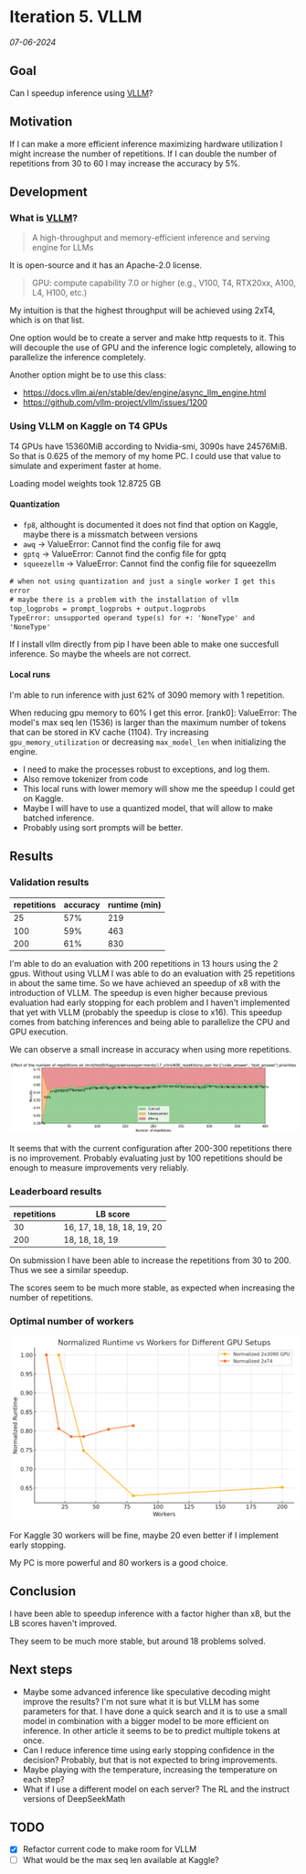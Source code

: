 # Iteration 5. VLLM

_07-06-2024_

<!---
The work is done using short iterations. Each iteration needs to have a very
clear goal. This allows to gain greater knowledge of the problem on each iteration.
--->

## Goal

Can I speedup inference using [VLLM](https://github.com/vllm-project/vllm)?

## Motivation

If I can make a more efficient inference maximizing hardware utilization I might increase the number
of repetitions. If I can double the number of repetitions from 30 to 60 I may increase the accuracy by 5%.

## Development

### What is [VLLM](https://github.com/vllm-project/vllm)?

> A high-throughput and memory-efficient inference and serving engine for LLMs

It is open-source and it has an Apache-2.0 license.

> GPU: compute capability 7.0 or higher (e.g., V100, T4, RTX20xx, A100, L4, H100, etc.)

My intuition is that the highest throughput will be achieved using 2xT4, which is on that list.

One option would be to create a server and make http requests to it. This will decouple the use of GPU and
the inference logic completely, allowing to parallelize the inference completely.

Another option might be to use this class:

- https://docs.vllm.ai/en/stable/dev/engine/async_llm_engine.html
- https://github.com/vllm-project/vllm/issues/1200

### Using VLLM on Kaggle on T4 GPUs

T4 GPUs have 15360MiB according to Nvidia-smi, 3090s have 24576MiB. So that is 0.625 of the memory of
my home PC. I could use that value to simulate and experiment faster at home.

Loading model weights took 12.8725 GB

#### Quantization

- `fp8`, althought is documented it does not find that option on Kaggle, maybe there is a missmatch between versions
- `awq` -> ValueError: Cannot find the config file for awq
- `gptq` -> ValueError: Cannot find the config file for gptq
- `squeezellm` -> ValueError: Cannot find the config file for squeezellm


```
# when not using quantization and just a single worker I get this error
# maybe there is a problem with the installation of vllm
top_logprobs = prompt_logprobs + output.logprobs
TypeError: unsupported operand type(s) for +: 'NoneType' and 'NoneType'
```

If I install vllm directly from pip I have been able to make one succesfull inference. So maybe
the wheels are not correct.

#### Local runs

I'm able to run inference with just 62% of 3090 memory with 1 repetition.

When reducing gpu memory to 60% I get this error.
[rank0]: ValueError: The model's max seq len (1536) is larger than the maximum number of tokens that can be stored in KV cache (1104). Try increasing `gpu_memory_utilization` or decreasing `max_model_len` when initializing the engine.

- I need to make the processes robust to exceptions, and log them.
- Also remove tokenizer from code
- This local runs with lower memory will show me the speedup I could get on Kaggle.
- Maybe I will have to use a quantized model, that will allow to make batched inference.
- Probably using sort prompts will be better.

## Results

### Validation results

| repetitions | accuracy  | runtime (min) |
|-------------|-----------|---------------|
| 25          | 57%       | 219           |
| 100         | 59%       | 463           |
| 200         | 61%       | 830           |

I'm able to do an evaluation with 200 repetitions in 13 hours using the 2 gpus. Without
using VLLM I was able to do an evaluation with 25 repetitions in about the same time.
So we have achieved an speedup of x8 with the introduction of VLLM. The speedup is even
higher because previous evaluation had early stopping for each problem and I haven't implemented
that yet with VLLM (probably the speedup is close to x16).
This speedup comes from batching inferences and being able to parallelize the CPU and GPU execution.

We can observe a small increase in accuracy when using more repetitions.

![](res/2024-06-12-10-43-01.png)

It seems that with the current configuration after 200-300 repetitions there is no improvement.
Probably evaluating just by 100 repetitions should be enough to measure improvements very reliably.

### Leaderboard results

| repetitions | LB score                    |
|-------------|-----------------------------|
| 30          | 16, 17, 18, 18, 18, 19, 20  |
| 200         | 18, 18, 18, 19              |

On submission I have been able to increase the repetitions from 30 to 200. Thus we see a similar
speedup.

The scores seem to be much more stable, as expected when increasing the number of repetitions.

### Optimal number of workers

![](res/2024-06-12-12-17-49.png)

For Kaggle 30 workers will be fine, maybe 20 even better if I implement early stopping.

My PC is more powerful and 80 workers is a good choice.

## Conclusion

I have been able to speedup inference with a factor higher than x8, but the LB scores haven't improved.

They seem to be much more stable, but around 18 problems solved.

## Next steps

- Maybe some advanced inference like speculative decoding might improve the results? I'm not sure what it is but VLLM has some parameters for that. I have done a quick search and it is to use a small model in combination
  with a bigger model to be more efficient on inference. In other article it seems to be to predict multiple tokens at once.
- Can I reduce inference time using early stopping confidence in the decision? Probably, but that is not expected to bring improvements.
- Maybe playing with the temperature, increasing the temperature on each step?
- What if I use a different model on each server? The RL and the instruct versions of DeepSeekMath

## TODO

- [x] Refactor current code to make room for VLLM
- [ ] What would be the max seq len available at Kaggle?
